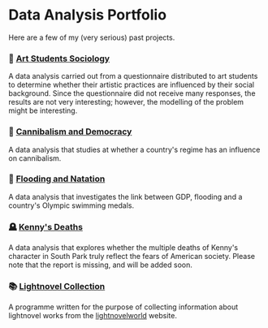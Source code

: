 # Data Analysis Portfolio

Here are a few of my (very serious) past projects.



### :art: [Art Students Sociology](https://github.com/eloisedelerue/data-analysis-portfolio/tree/main/art-students-sociology)
A data analysis carried out from a questionnaire distributed to art students to determine whether their artistic practices are influenced by their social background.
Since the questionnaire did not receive many responses, the results are not very interesting; however, the modelling of the problem might be interesting.


### :meat_on_bone: [Cannibalism and Democracy](https://github.com/eloisedelerue/data-analysis-portfolio/tree/main/cannibalism-and-democracy)
A data analysis that studies at whether a country's regime has an influence on cannibalism.


### :ocean: [Flooding and Natation](https://github.com/eloisedelerue/data-analysis-portfolio/tree/main/flooding-and-natation)
A data analysis that investigates the link between GDP, flooding and a country's Olympic swimming medals.


### :headstone: [Kenny's Deaths](https://github.com/eloisedelerue/data-analysis-portfolio/tree/main/kenny-s-deaths)
A data analysis that explores whether the multiple deaths of Kenny's character in South Park truly reflect the fears of American society.
Please note that the report is missing, and will be added soon.


### :books: [Lightnovel Collection](https://github.com/eloisedelerue/data-analysis-portfolio/tree/main/lightnovels-collection)
A programme written for the purpose of collecting information about lightnovel works from the [lightnovelworld](https://www.lightnovelworld.com/hub_29071230#:~:text=Light%20Novel%20World%20is%20a%20very%20special%20platform%20where%20you) website.
